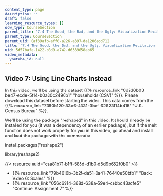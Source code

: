 ```yaml
---
content_type: page
description: ''
draft: false
learning_resource_types: []
ocw_type: CourseSection
parent_title: '7.4 The Good, the Bad, and the Ugly: Visualization Recitation  (Recitation)'
parent_type: CourseSection
parent_uid: 0af39afb-aff0-a226-a397-da1206ecd712
title: '7.4 The Good, the Bad, and the Ugly: Visualization Recitation  (Recitation)'
uid: 5d57bafe-1422-b8d9-a742-d6339058ab65
video_metadata:
  youtube_id: null
---
```

## Video 7: Using Line Charts Instead

In this video, we'll be using the dataset {{% resource_link "0d2d8b03-be47-ecde-5f14-b0a30c2490b1" "households (CSV)" %}}. Please download this dataset before starting the video. This data comes from the {{% resource_link "7380b129-83e6-4331-9bcf-62823114b415" "U.S. Census Bureau" %}}.

We'll be using the package "reshape2" in this video. It should already be installed for you (it was a dependency of an earlier package), but if the melt function does not work properly for you in this video, go ahead and install and load the package with the commands:

install.packages("reshape2")

library(reshape2)

{{< resource uuid="caa81b71-b1ff-585d-d1b0-d5d9b652f0b0" >}}

- {{% resource_link "79b4616b-3b2f-da51-0a41-76440e50bfb1" "Back: Video 6: Scales" %}}
- {{% resource_link "056c6914-368d-638a-59e4-cebbc43acfe5" "Continue: Assignment 7" %}}